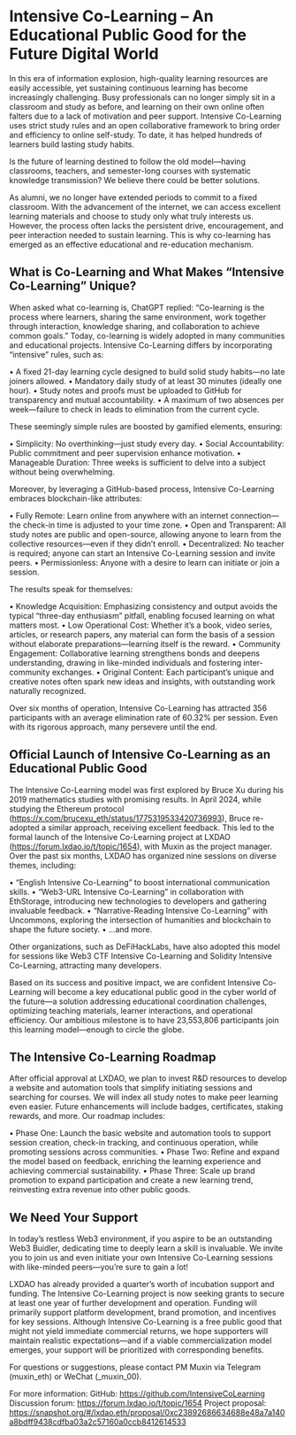 # Intensive Co-Learning – An Educational Public Good for the Future Digital World

In this era of information explosion, high-quality learning resources are easily accessible, yet sustaining continuous learning has become increasingly challenging. Busy professionals can no longer simply sit in a classroom and study as before, and learning on their own online often falters due to a lack of motivation and peer support. Intensive Co-Learning uses strict study rules and an open collaborative framework to bring order and efficiency to online self-study. To date, it has helped hundreds of learners build lasting study habits.

Is the future of learning destined to follow the old model—having classrooms, teachers, and semester-long courses with systematic knowledge transmission? We believe there could be better solutions.

As alumni, we no longer have extended periods to commit to a fixed classroom. With the advancement of the internet, we can access excellent learning materials and choose to study only what truly interests us. However, the process often lacks the persistent drive, encouragement, and peer interaction needed to sustain learning. This is why co-learning has emerged as an effective educational and re-education mechanism.

## What is Co-Learning and What Makes “Intensive Co-Learning” Unique?

When asked what co-learning is, ChatGPT replied: “Co-learning is the process where learners, sharing the same environment, work together through interaction, knowledge sharing, and collaboration to achieve common goals.” Today, co-learning is widely adopted in many communities and educational projects. Intensive Co-Learning differs by incorporating “intensive” rules, such as:

• A fixed 21-day learning cycle designed to build solid study habits—no late joiners allowed.
• Mandatory daily study of at least 30 minutes (ideally one hour).
• Study notes and proofs must be uploaded to GitHub for transparency and mutual accountability.
• A maximum of two absences per week—failure to check in leads to elimination from the current cycle.

These seemingly simple rules are boosted by gamified elements, ensuring:

• Simplicity: No overthinking—just study every day.
• Social Accountability: Public commitment and peer supervision enhance motivation.
• Manageable Duration: Three weeks is sufficient to delve into a subject without being overwhelming.

Moreover, by leveraging a GitHub-based process, Intensive Co-Learning embraces blockchain-like attributes:

• Fully Remote: Learn online from anywhere with an internet connection—the check-in time is adjusted to your time zone.
• Open and Transparent: All study notes are public and open-source, allowing anyone to learn from the collective resources—even if they didn’t enroll.
• Decentralized: No teacher is required; anyone can start an Intensive Co-Learning session and invite peers.
• Permissionless: Anyone with a desire to learn can initiate or join a session.

The results speak for themselves:

• Knowledge Acquisition: Emphasizing consistency and output avoids the typical “three-day enthusiasm” pitfall, enabling focused learning on what matters most.
• Low Operational Cost: Whether it’s a book, video series, articles, or research papers, any material can form the basis of a session without elaborate preparations—learning itself is the reward.
• Community Engagement: Collaborative learning strengthens bonds and deepens understanding, drawing in like-minded individuals and fostering inter-community exchanges.
• Original Content: Each participant’s unique and creative notes often spark new ideas and insights, with outstanding work naturally recognized.

Over six months of operation, Intensive Co-Learning has attracted 356 participants with an average elimination rate of 60.32% per session. Even with its rigorous approach, many persevere until the end.

## Official Launch of Intensive Co-Learning as an Educational Public Good

The Intensive Co-Learning model was first explored by Bruce Xu during his 2019 mathematics studies with promising results. In April 2024, while studying the Ethereum protocol (https://x.com/brucexu_eth/status/1775319533420736993), Bruce re-adopted a similar approach, receiving excellent feedback. This led to the formal launch of the Intensive Co-Learning project at LXDAO (https://forum.lxdao.io/t/topic/1654), with Muxin as the project manager. Over the past six months, LXDAO has organized nine sessions on diverse themes, including:

• “English Intensive Co-Learning” to boost international communication skills.
• “Web3-URL Intensive Co-Learning” in collaboration with EthStorage, introducing new technologies to developers and gathering invaluable feedback.
• “Narrative-Reading Intensive Co-Learning” with Uncommons, exploring the intersection of humanities and blockchain to shape the future society.
• …and more.

Other organizations, such as DeFiHackLabs, have also adopted this model for sessions like Web3 CTF Intensive Co-Learning and Solidity Intensive Co-Learning, attracting many developers.

Based on its success and positive impact, we are confident Intensive Co-Learning will become a key educational public good in the cyber world of the future—a solution addressing educational coordination challenges, optimizing teaching materials, learner interactions, and operational efficiency. Our ambitious milestone is to have 23,553,806 participants join this learning model—enough to circle the globe.

## The Intensive Co-Learning Roadmap

After official approval at LXDAO, we plan to invest R&D resources to develop a website and automation tools that simplify initiating sessions and searching for courses. We will index all study notes to make peer learning even easier. Future enhancements will include badges, certificates, staking rewards, and more. Our roadmap includes:

• Phase One: Launch the basic website and automation tools to support session creation, check-in tracking, and continuous operation, while promoting sessions across communities.
• Phase Two: Refine and expand the model based on feedback, enriching the learning experience and achieving commercial sustainability.
• Phase Three: Scale up brand promotion to expand participation and create a new learning trend, reinvesting extra revenue into other public goods.

## We Need Your Support

In today’s restless Web3 environment, if you aspire to be an outstanding Web3 Buidler, dedicating time to deeply learn a skill is invaluable. We invite you to join us and even initiate your own Intensive Co-Learning sessions with like-minded peers—you’re sure to gain a lot!

LXDAO has already provided a quarter’s worth of incubation support and funding. The Intensive Co-Learning project is now seeking grants to secure at least one year of further development and operation. Funding will primarily support platform development, brand promotion, and incentives for key sessions. Although Intensive Co-Learning is a free public good that might not yield immediate commercial returns, we hope supporters will maintain realistic expectations—and if a viable commercialization model emerges, your support will be prioritized with corresponding benefits.

For questions or suggestions, please contact PM Muxin via Telegram (muxin_eth) or WeChat (_muxin_00).

For more information:
GitHub: https://github.com/IntensiveCoLearning
Discussion forum: https://forum.lxdao.io/t/topic/1654
Project proposal: https://snapshot.org/#/lxdao.eth/proposal/0xc23892686634688e48a7a140a8bdff9438cdfba03a2c57160a0ccb8412614533